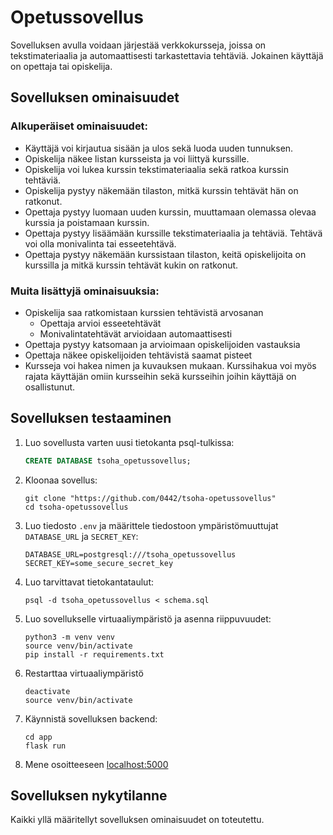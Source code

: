 # Opetussovellus

Sovelluksen avulla voidaan järjestää verkkokursseja, joissa on tekstimateriaalia ja automaattisesti tarkastettavia tehtäviä. Jokainen käyttäjä on opettaja tai opiskelija.

## Sovelluksen ominaisuudet
### Alkuperäiset ominaisuudet:
* Käyttäjä voi kirjautua sisään ja ulos sekä luoda uuden tunnuksen.
* Opiskelija näkee listan kursseista ja voi liittyä kurssille.
* Opiskelija voi lukea kurssin tekstimateriaalia sekä ratkoa kurssin tehtäviä.
* Opiskelija pystyy näkemään tilaston, mitkä kurssin tehtävät hän on ratkonut.
* Opettaja pystyy luomaan uuden kurssin, muuttamaan olemassa olevaa kurssia ja poistamaan kurssin.
* Opettaja pystyy lisäämään kurssille tekstimateriaalia ja tehtäviä. Tehtävä voi olla monivalinta tai esseetehtävä.
* Opettaja pystyy näkemään kurssistaan tilaston, keitä opiskelijoita on kurssilla ja mitkä kurssin tehtävät kukin on ratkonut.

### Muita lisättyjä ominaisuuksia:
* Opiskelija saa ratkomistaan kurssien tehtävistä arvosanan
    * Opettaja arvioi esseetehtävät
    * Monivalintatehtävät arvioidaan automaattisesti
* Opettaja pystyy katsomaan ja arvioimaan opiskelijoiden vastauksia
* Opettaja näkee opiskelijoiden tehtävistä saamat pisteet
* Kursseja voi hakea nimen ja kuvauksen mukaan. Kurssihakua voi myös rajata käyttäjän omiin kursseihin sekä kursseihin joihin käyttäjä on osallistunut.


## Sovelluksen testaaminen
1. Luo sovellusta varten uusi tietokanta psql-tulkissa:
    ```sql
    CREATE DATABASE tsoha_opetussovellus;
    ```
2. Kloonaa sovellus:
    ```shell
    git clone "https://github.com/0442/tsoha-opetussovellus"
    cd tsoha-opetussovellus
    ```
3. Luo tiedosto `.env` ja määrittele tiedostoon ympäristömuuttujat `DATABASE_URL` ja `SECRET_KEY`:
    ```.env
    DATABASE_URL=postgresql:///tsoha_opetussovellus
    SECRET_KEY=some_secure_secret_key
    ```
4. Luo tarvittavat tietokantataulut:
    ```shell
    psql -d tsoha_opetussovellus < schema.sql
    ```
5. Luo sovellukselle virtuaaliympäristö ja asenna riippuvuudet:
    ```shell
    python3 -m venv venv
    source venv/bin/activate
    pip install -r requirements.txt
    ```
6. Restarttaa virtuaaliympäristö
    ```shell
    deactivate
    source venv/bin/activate
    ```
7. Käynnistä sovelluksen backend:
    ```shell
    cd app
    flask run
    ```
8. Mene osoitteeseen <localhost:5000>

## Sovelluksen nykytilanne
Kaikki yllä määritellyt sovelluksen ominaisuudet on toteutettu.